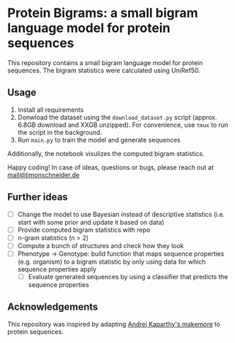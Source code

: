 # Protein Bigrams: a small bigram language model for protein sequences

This repository contains a small bigram language model for protein sequences. The bigram statistics were calculated using UniRef50.

## Usage

1. Install all requirements
2. Donwload the dataset using the `download_dataset.py` script (approx. 6.8GB download and XXGB unzipped). For convenience, use `tmux` to run the script in the background.
3. Run `main.py` to train the model and generate sequences

Additionally, the notebook visulizes the computed bigram statistics.

Happy coding! In case of ideas, questions or bugs, please reach out at [mail@timonschneider.de](mailto:mail@timonschneider.de)

## Further ideas

- [ ] Change the model to use Bayesian instead of descriptive statistics (i.e. start with some prior and update it based on data)
- [ ] Provide computed bigram statistics with repo
- [ ] n-gram statistics (n > 2)
- [ ] Compute a bunch of structures and check how they look
- [ ] Phenotype -> Genotype: build function that maps sequence properties (e.g. organism) to a bigram statistic by only using data for which sequence properties apply
  - [ ] Evaluate generated sequences by using a classifier that predicts the sequence properties

## Acknowledgements

This repository was inspired by adapting [Andrej Kaparthy's makemore](https://github.com/karpathy/makemore) to protein sequences.
